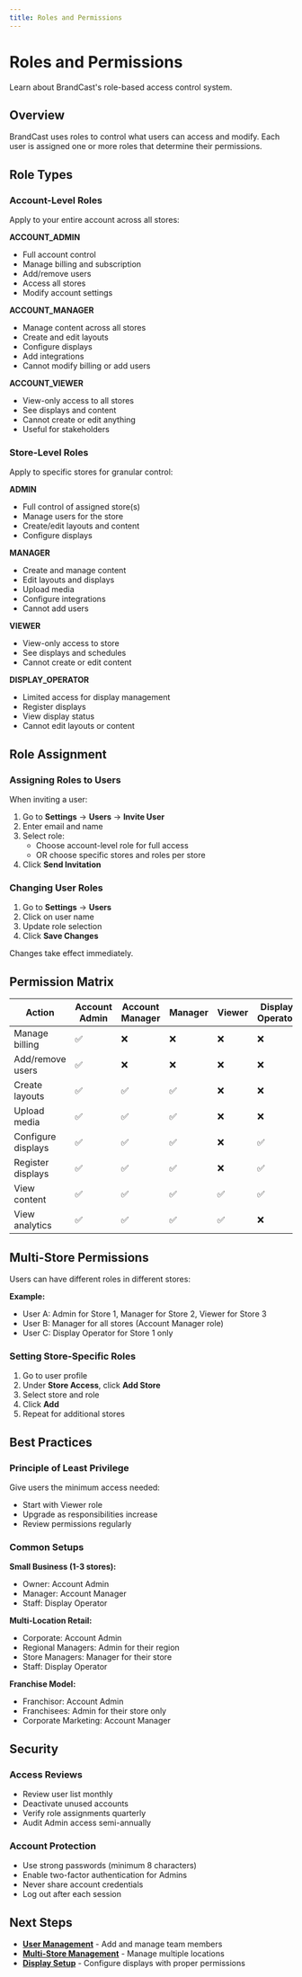 ```yaml
---
title: Roles and Permissions
---
```


# Roles and Permissions

Learn about BrandCast's role-based access control system.

## Overview

BrandCast uses roles to control what users can access and modify. Each user is assigned one or more roles that determine their permissions.

## Role Types

### Account-Level Roles

Apply to your entire account across all stores:

**ACCOUNT_ADMIN**
- Full account control
- Manage billing and subscription
- Add/remove users
- Access all stores
- Modify account settings

**ACCOUNT_MANAGER**
- Manage content across all stores
- Create and edit layouts
- Configure displays
- Add integrations
- Cannot modify billing or add users

**ACCOUNT_VIEWER**
- View-only access to all stores
- See displays and content
- Cannot create or edit anything
- Useful for stakeholders

### Store-Level Roles

Apply to specific stores for granular control:

**ADMIN**
- Full control of assigned store(s)
- Manage users for the store
- Create/edit layouts and content
- Configure displays

**MANAGER**
- Create and manage content
- Edit layouts and displays
- Upload media
- Configure integrations
- Cannot add users

**VIEWER**
- View-only access to store
- See displays and schedules
- Cannot create or edit content

**DISPLAY_OPERATOR**
- Limited access for display management
- Register displays
- View display status
- Cannot edit layouts or content

## Role Assignment

### Assigning Roles to Users

When inviting a user:

1. Go to **Settings** → **Users** → **Invite User**
2. Enter email and name
3. Select role:
   - Choose account-level role for full access
   - OR choose specific stores and roles per store
4. Click **Send Invitation**

### Changing User Roles

1. Go to **Settings** → **Users**
2. Click on user name
3. Update role selection
4. Click **Save Changes**

Changes take effect immediately.

## Permission Matrix

| Action | Account Admin | Account Manager | Manager | Viewer | Display Operator |
|--------|--------------|----------------|---------|--------|-----------------|
| Manage billing | ✅ | ❌ | ❌ | ❌ | ❌ |
| Add/remove users | ✅ | ❌ | ❌ | ❌ | ❌ |
| Create layouts | ✅ | ✅ | ✅ | ❌ | ❌ |
| Upload media | ✅ | ✅ | ✅ | ❌ | ❌ |
| Configure displays | ✅ | ✅ | ✅ | ❌ | ✅ |
| Register displays | ✅ | ✅ | ✅ | ❌ | ✅ |
| View content | ✅ | ✅ | ✅ | ✅ | ✅ |
| View analytics | ✅ | ✅ | ✅ | ✅ | ❌ |

## Multi-Store Permissions

Users can have different roles in different stores:

**Example:**
- User A: Admin for Store 1, Manager for Store 2, Viewer for Store 3
- User B: Manager for all stores (Account Manager role)
- User C: Display Operator for Store 1 only

### Setting Store-Specific Roles

1. Go to user profile
2. Under **Store Access**, click **Add Store**
3. Select store and role
4. Click **Add**
5. Repeat for additional stores

## Best Practices

### Principle of Least Privilege

Give users the minimum access needed:
- Start with Viewer role
- Upgrade as responsibilities increase
- Review permissions regularly

### Common Setups

**Small Business (1-3 stores):**
- Owner: Account Admin
- Manager: Account Manager
- Staff: Display Operator

**Multi-Location Retail:**
- Corporate: Account Admin
- Regional Managers: Admin for their region
- Store Managers: Manager for their store
- Staff: Display Operator

**Franchise Model:**
- Franchisor: Account Admin
- Franchisees: Admin for their store only
- Corporate Marketing: Account Manager

## Security

### Access Reviews

- Review user list monthly
- Deactivate unused accounts
- Verify role assignments quarterly
- Audit Admin access semi-annually

### Account Protection

- Use strong passwords (minimum 8 characters)
- Enable two-factor authentication for Admins
- Never share account credentials
- Log out after each session

## Next Steps

- **[User Management](./user-management.md)** - Add and manage team members
- **[Multi-Store Management](./multi-store-management.md)** - Manage multiple locations
- **[Display Setup](./display-setup.md)** - Configure displays with proper permissions
